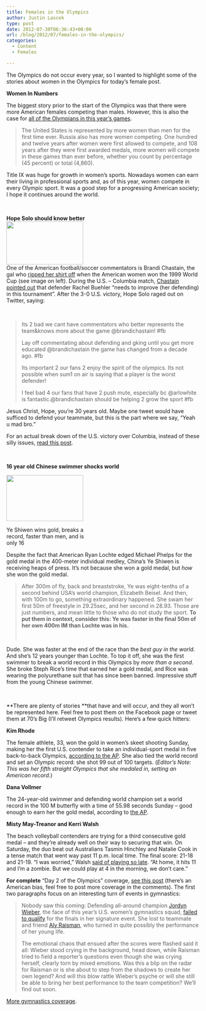 ```yaml
---
title: Females in the Olympics
author: Justin Lascek
type: post
date: 2012-07-30T06:36:43+00:00
url: /blog/2012/07/females-in-the-olympics/
categories:
  - Content
  - Females

---
```

The Olympics do not occur every year, so I wanted to highlight some of the stories about women in the Olympics for today&#8217;s female post.

**Women In Numbers**

The biggest story prior to the start of the Olympics was that there were more American females competing than males. However, this is also the case for <a href="http://www.newsobserver.com/2012/07/29/2229263/these-olympics-to-be-remembered.html" target="_blank">all of the Olympians in this year&#8217;s games</a>.

> The United States is represented by more women than men for the first time ever. Russia also has more women competing. One hundred and twelve years after women were first allowed to compete, and 108 years after they were first awarded medals, more women will compete in these games than ever before, whether you count by percentage (45 percent) or total (4,860).

<div>
  Title IX was huge for growth in women&#8217;s sports. Nowadays women can earn their living in professional sports and, as of this year, women compete in every Olympic sport. It was a good step for a progressing American society; I hope it continues around the world.
</div>

&nbsp;

<div>
  <strong>Hope Solo should know better</strong>
</div>

<div>
</div>

<div>
  <a href="/2012/07/hopesolo.jpg"><img data-attachment-id="7473" data-permalink="/blog/2012/07/females-in-the-olympics/hopesolo/" data-orig-file="/2012/07/hopesolo.jpg" data-orig-size="640,360" data-comments-opened="1" data-image-meta="{&quot;aperture&quot;:&quot;0&quot;,&quot;credit&quot;:&quot;&quot;,&quot;camera&quot;:&quot;&quot;,&quot;caption&quot;:&quot;&quot;,&quot;created_timestamp&quot;:&quot;0&quot;,&quot;copyright&quot;:&quot;&quot;,&quot;focal_length&quot;:&quot;0&quot;,&quot;iso&quot;:&quot;0&quot;,&quot;shutter_speed&quot;:&quot;0&quot;,&quot;title&quot;:&quot;&quot;}" data-image-title="hopesolo" data-image-description="" data-medium-file="/2012/07/hopesolo-200x112.jpg" data-large-file="/2012/07/hopesolo-450x253.jpg" class="alignleft size-medium wp-image-7473" title="hopesolo" src="/2012/07/hopesolo-200x112.jpg" alt="" width="200" height="112" srcset="/2012/07/hopesolo-200x112.jpg 200w, /2012/07/hopesolo-150x84.jpg 150w, /2012/07/hopesolo-450x253.jpg 450w, /2012/07/hopesolo-500x281.jpg 500w, /2012/07/hopesolo.jpg 640w" sizes="(max-width: 200px) 100vw, 200px" /></a>
</div>

<div>
  One of the American football/soccer commentators is Brandi Chastain, the gal who <a href="/2012/07/200px-Brandi_Chastain_1999.jpg" target="_blank">ripped her shirt off</a> when the American women won the 1999 World Cup (see image on left). During the U.S. &#8211; Columbia match, <a href="http://espn.go.com/blog/olympics/post/_/id/3002/hope-solo-rips-brandi-chastain-via-twitter" target="_blank">Chastain pointed out</a> that defender Rachel Buehler &#8220;needs to improve (her defending) in this tournament&#8221;. After the 3-0 U.S. victory, Hope Solo raged out on Twitter, saying:
</div>

&nbsp;

> Its 2 bad we cant have commentators who better represents the team&knows more about the game @brandichastain! #fb
> 
> Lay off commentating about defending and gking until you get more educated @brandichastain the game has changed from a decade ago. #fb
> 
> Its important 2 our fans 2 enjoy the spirit of the olympics. Its not possible when sum1 on air is saying that a player is the worst defender!
> 
> I feel bad 4 our fans that have 2 push mute, especially bc @arlowhite is fantastic.@brandichastain should be helping 2 grow the sport #fb

<div>
</div>

Jesus Christ, Hope, you&#8217;re 30 years old. Maybe one tweet would have sufficed to defend your teammate, but this is the part where we say, &#8220;Yeah u mad bro.&#8221;

For an actual break down of the U.S. victory over Columbia, instead of these silly issues, <a href="http://london2012.blogs.nytimes.com/2012/07/29/breaking-it-down-u-s-vs-colombia/" target="_blank">read this post</a>.

&nbsp;

**16 year old Chinese swimmer shocks world**

<div id="attachment_7467" style="width: 210px" class="wp-caption alignleft">
  <a href="/2012/07/Ye-Shiwen-008.jpg"><img aria-describedby="caption-attachment-7467" data-attachment-id="7467" data-permalink="/blog/2012/07/females-in-the-olympics/ye-shiwen/" data-orig-file="/2012/07/Ye-Shiwen-008.jpg" data-orig-size="460,276" data-comments-opened="1" data-image-meta="{&quot;aperture&quot;:&quot;0&quot;,&quot;credit&quot;:&quot;Photograph: Martin Bureau\/AFP\/Ge&quot;,&quot;camera&quot;:&quot;&quot;,&quot;caption&quot;:&quot;&quot;,&quot;created_timestamp&quot;:&quot;0&quot;,&quot;copyright&quot;:&quot;AFP&quot;,&quot;focal_length&quot;:&quot;0&quot;,&quot;iso&quot;:&quot;0&quot;,&quot;shutter_speed&quot;:&quot;0&quot;,&quot;title&quot;:&quot;Ye Shiwen&quot;}" data-image-title="Ye Shiwen" data-image-description="" data-medium-file="/2012/07/Ye-Shiwen-008-200x120.jpg" data-large-file="/2012/07/Ye-Shiwen-008-450x270.jpg" class="size-medium wp-image-7467" title="Ye Shiwen" src="/2012/07/Ye-Shiwen-008-200x120.jpg" alt="" width="200" height="120" srcset="/2012/07/Ye-Shiwen-008-200x120.jpg 200w, /2012/07/Ye-Shiwen-008-150x90.jpg 150w, /2012/07/Ye-Shiwen-008-450x270.jpg 450w, /2012/07/Ye-Shiwen-008.jpg 460w" sizes="(max-width: 200px) 100vw, 200px" /></a>
  
  <p id="caption-attachment-7467" class="wp-caption-text">
    Ye Shiwen wins gold, breaks a record, faster than men, and is only 16
  </p>
</div>

Despite the fact that American Ryan Lochte edged Michael Phelps for the gold medal in the 400-meter individual medley, China&#8217;s Ye Shiwen is receiving heaps of press. It&#8217;s not because she won a gold medal, but _how_ she won the gold medal.

> After 300m of fly, back and breaststroke, Ye was eight-tenths of a second behind USA&#8217;s world champion, Elizabeth Beisel. And then, with 100m to go, something extraordinary happened. She swam her first 50m of freestyle in 29.25sec, and her second in 28.93. Those are just numbers, and mean little to those who do not study the sport. **To put them in context, consider this: Ye was faster in the final 50m of her own 400m IM than Lochte was in his.**
> 
> &nbsp;

Dude. She was faster at the end of the race than the _best guy in the world_. And she&#8217;s 12 years younger than Lochte. To top it off, she was the first swimmer to break a world record in this Olympics by _more than a second_. She broke Steph Rice&#8217;s time that earned her a gold medal, and Rice was wearing the polyurethane suit that has since been banned. Impressive stuff from the young Chinese swimmer.

&nbsp;

**There are plenty of stories **that have and will occur, and they all won&#8217;t be represented here. Feel free to post them on the Facebook page or tweet them at 70&#8217;s Big (I&#8217;ll retweet Olympics results). Here&#8217;s a few quick hitters:

**Kim Rhode**
  
The female athlete, 33, won the gold in women&#8217;s skeet shooting Sunday, making her the first U.S. contender to take an individual-sport medal in five back-to-back Olympics, <a href="http://www.nbcolympics.com/news-blogs/shooting/rhode-makes-olympic-history-with-gold-medal.html" target="_blank">according to the AP</a>. She also tied the world record and set an Olympic record: she shot 99 out of 100 targets. (_Editor&#8217;s Note: This was her fifth straight Olympics that she medaled in, setting an American record._)

**Dana Vollmer**
  
The 24-year-old swimmer and defending world champion set a world record in the 100 M butterfly with a time of 55.98 seconds Sunday – good enough to earn her the gold medal, according to <a href="http://www.washingtonpost.com/sports/dana-vollmer-of-united-states-wins-olympic-100-butterfly-gold-medal-in-world-record-time/2012/07/29/gJQAF8XcIX_story.html" target="_blank">the AP</a>.

**Misty May-Treanor and Kerri Walsh**
  
The beach volleyball contenders are trying for a third consecutive gold medal – and they&#8217;re already well on their way to securing that win. On Saturday, the duo beat out Australians Tasmin Hinchley and Natalie Cook in a tense match that went way past 11 p.m. local time. The final score: 21-18 and 21-19. &#8220;I was worried,&#8221; Walsh <a href="http://espn.go.com/olympics/summer/2012/volleyball/story/_/id/8210009/2012-summer-olympics-kerri-walsh-misty-treanor-prevail-beach-volleyball-opener" target="_blank">said of playing so late</a>. &#8220;At home, it hits 11 and I&#8217;m a zombie. But we could play at 4 in the morning, we don&#8217;t care.&#8221;

**For complete** &#8220;Day 2 of the Olympics&#8221; coverage, <a href="http://www.nbcolympics.com/news-blogs/blog=olympic-talk/post/day-2-takeaways.html?chrcontext=team-usa" target="_blank">see this post</a> (there&#8217;s an American bias, feel free to post more coverage in the comments). The first two paragraphs focus on an interesting turn of events in gymnastics:

> Nobody saw this coming: Defending all-around champion [Jordyn Wieber][1], the face of this year’s U.S. women’s gymnastics squad, [failed to qualify][2] for the finals in her signature event. She lost to teammate and friend [Aly Raisman][3], who turned in quite possibly the performance of her young life.
> 
> The emotional chaos that ensued after the scores were flashed said it all: Wieber stood crying in the background, head down, while Raisman tried to field a reporter’s questions even though she was crying herself, clearly torn by mixed emotions. Was this a blip on the radar for Raisman or is she about to step from the shadows to create her own legend? And will this blow rattle Wieber’s psyche or will she still be able to bring her best performance to the team competition? We’ll find out soon.

<a href="http://www.nbcolympics.com/news-blogs/gymnastics/u-s-breezes-through-olympics-in-womens-gymnastics.html" target="_blank">More gymnastics coverage</a>.

 [1]: http://www.nbcolympics.com/athletes/athlete=jordyn-wieber/index.html
 [2]: http://www.nbcolympics.com/news-blogs/2012/wieber-left-out-of-gymnastics-all-around.html
 [3]: http://www.nbcolympics.com/athletes/athlete=aly-raisman/index.html
